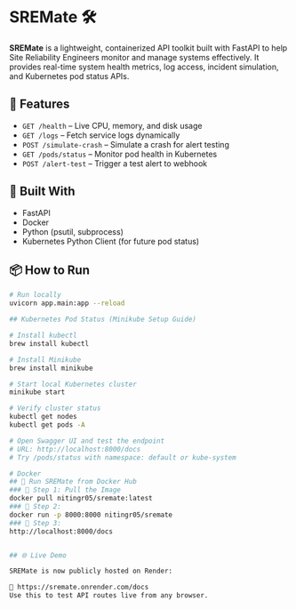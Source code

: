 # SREMate 🛠️

**SREMate** is a lightweight, containerized API toolkit built with FastAPI to help Site Reliability Engineers monitor and manage systems effectively. It provides real-time system health metrics, log access, incident simulation, and Kubernetes pod status APIs.

## 🔧 Features
- `GET /health` – Live CPU, memory, and disk usage
- `GET /logs` – Fetch service logs dynamically
- `POST /simulate-crash` – Simulate a crash for alert testing
- `GET /pods/status` – Monitor pod health in Kubernetes
- `POST /alert-test` – Trigger a test alert to webhook

## 🐳 Built With
- FastAPI
- Docker
- Python (psutil, subprocess)
- Kubernetes Python Client (for future pod status)

## 📦 How to Run
```bash
# Run locally
uvicorn app.main:app --reload

## Kubernetes Pod Status (Minikube Setup Guide)

# Install kubectl
brew install kubectl

# Install Minikube
brew install minikube

# Start local Kubernetes cluster
minikube start

# Verify cluster status
kubectl get nodes
kubectl get pods -A

# Open Swagger UI and test the endpoint
# URL: http://localhost:8000/docs
# Try /pods/status with namespace: default or kube-system

# Docker
## 🐳 Run SREMate from Docker Hub
### 🔹 Step 1: Pull the Image
docker pull nitingr05/sremate:latest
### 🔹 Step 2:
docker run -p 8000:8000 nitingr05/sremate
### 🔹 Step 3:
http://localhost:8000/docs


## 🌐 Live Demo

SREMate is now publicly hosted on Render:

🔗 https://sremate.onrender.com/docs  
Use this to test API routes live from any browser.
